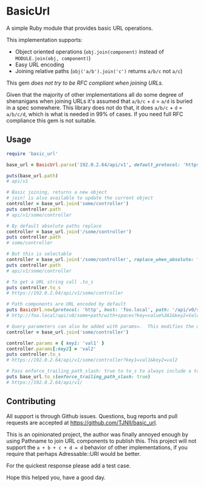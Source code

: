 BasicUrl
========

A simple Ruby module that provides basic URL operations.

This implementation supports:

- Object oriented operations (`obj.join(component)` instead of `MODULE.join(obj, component)`)
- Easy URL encoding
- Joining relative paths (`obj('a/b').join('c')` returns `a/b/c` not `a/c`)

This gem *does not try to be RFC compliant when joining URLs.*

Given that the majority of other implementations all do some degree of shenanigans when joining URLs it's assumed that `a/b/c` + `d` = `a/d` is buried in a spec somewhere.
This library does not do that, it does `a/b/c` + `d` = `a/b/c/d`, which is what is needed in 99% of cases.
If you need full RFC compliance this gem is not suitable.


## Usage

```ruby
require 'basic_url'

base_url = BasicUrl.parse('192.0.2.64/api/v1', default_protocol: 'https')

puts(base_url.path)
# api/v1

# Basic joining, returns a new object
# join! is also available to update the current object
controller = base_url.join('some/controller')
puts controller.path
# api/v1/some/controller

# By default absolute paths replace
controller = base_url.join('/some/controller')
puts controller.path
# some/controller

# But this is selectable
controller = base_url.join('/some/controller', replace_when_absolute: false)
puts controller.path
# api/v1/some/controller             

# To get a URL string call .to_s
puts controller.to_s
# https://192.0.2.64/api/v1/some/controller

# Path components are URL encoded by default
puts BasicUrl.new(protocol: 'http', host: 'foo.local', path: '/api/v0/some path/with spaces', params: { key: 'value:1', key2: 'Value!', key3: ['and', 'arrays']}).to_s
# http://foo.local/api/v0/some+path/with+spaces?key=value%3A1&key2=Value%21&key3[]=and&key3[]=arrays

# Query parameters can also be added with params=.  This modifies the object
controller = base_url.join('some/controller')

controller.params = { key1: 'val1' }
controller.params[:key2] = 'val2'
puts controller.to_s
# https://192.0.2.64/api/v1/some/controller?key1=val1&key2=val2

# Pass enforce_trailing_path_slash: true to to_s to always include a trailing / on the path parameter
puts base_url.to_s(enforce_trailing_path_slash: true)
# https://192.0.2.64/api/v1/
```

## Contributing

All support is through Github issues.
Questions, bug reports and pull requests are accepted at https://github.com/TJNII/basic_url.

This is an opinionated project, the author was finally annoyed enough by using Pathname to join URL components to publish this.
This project will not support the `a + b + c + d = d` behavior of other implementations, if you require that perhaps Adressable::URI would be better.

For the quickest response please add a test case.

Hope this helped you, have a good day.
